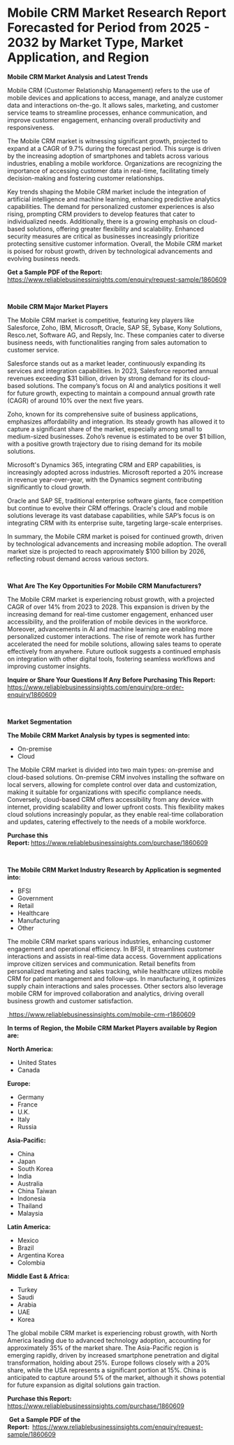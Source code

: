 <p><h1>Mobile CRM Market Research Report Forecasted for Period from 2025 -  2032 by Market Type, Market Application, and Region</h1></p><p><strong>Mobile CRM Market Analysis and Latest Trends</strong></p>
<p><p>Mobile CRM (Customer Relationship Management) refers to the use of mobile devices and applications to access, manage, and analyze customer data and interactions on-the-go. It allows sales, marketing, and customer service teams to streamline processes, enhance communication, and improve customer engagement, enhancing overall productivity and responsiveness.</p><p>The Mobile CRM market is witnessing significant growth, projected to expand at a CAGR of 9.7% during the forecast period. This surge is driven by the increasing adoption of smartphones and tablets across various industries, enabling a mobile workforce. Organizations are recognizing the importance of accessing customer data in real-time, facilitating timely decision-making and fostering customer relationships.</p><p>Key trends shaping the Mobile CRM market include the integration of artificial intelligence and machine learning, enhancing predictive analytics capabilities. The demand for personalized customer experiences is also rising, prompting CRM providers to develop features that cater to individualized needs. Additionally, there is a growing emphasis on cloud-based solutions, offering greater flexibility and scalability. Enhanced security measures are critical as businesses increasingly prioritize protecting sensitive customer information. Overall, the Mobile CRM market is poised for robust growth, driven by technological advancements and evolving business needs.</p></p>
<p><strong>Get a Sample PDF of the Report:&nbsp;</strong> <a href="https://www.reliablebusinessinsights.com/enquiry/request-sample/1860609?utm_campaign=3431&utm_medium=2&utm_source=Github&utm_content=ia&utm_term=19042025&utm_id=mobile-crm">https://www.reliablebusinessinsights.com/enquiry/request-sample/1860609</a></p>
<p>&nbsp;</p>
<p><strong>Mobile CRM Major Market Players</strong></p>
<p><p>The Mobile CRM market is competitive, featuring key players like Salesforce, Zoho, IBM, Microsoft, Oracle, SAP SE, Sybase, Kony Solutions, Resco.net, Software AG, and Repsly, Inc. These companies cater to diverse business needs, with functionalities ranging from sales automation to customer service.</p><p>Salesforce stands out as a market leader, continuously expanding its services and integration capabilities. In 2023, Salesforce reported annual revenues exceeding $31 billion, driven by strong demand for its cloud-based solutions. The company’s focus on AI and analytics positions it well for future growth, expecting to maintain a compound annual growth rate (CAGR) of around 10% over the next five years.</p><p>Zoho, known for its comprehensive suite of business applications, emphasizes affordability and integration. Its steady growth has allowed it to capture a significant share of the market, especially among small to medium-sized businesses. Zoho’s revenue is estimated to be over $1 billion, with a positive growth trajectory due to rising demand for its mobile solutions.</p><p>Microsoft's Dynamics 365, integrating CRM and ERP capabilities, is increasingly adopted across industries. Microsoft reported a 20% increase in revenue year-over-year, with the Dynamics segment contributing significantly to cloud growth.</p><p>Oracle and SAP SE, traditional enterprise software giants, face competition but continue to evolve their CRM offerings. Oracle's cloud and mobile solutions leverage its vast database capabilities, while SAP’s focus is on integrating CRM with its enterprise suite, targeting large-scale enterprises.</p><p>In summary, the Mobile CRM market is poised for continued growth, driven by technological advancements and increasing mobile adoption. The overall market size is projected to reach approximately $100 billion by 2026, reflecting robust demand across various sectors.</p></p>
<p>&nbsp;</p>
<p><strong>What Are The Key Opportunities For Mobile CRM Manufacturers?</strong></p>
<p><p>The Mobile CRM market is experiencing robust growth, with a projected CAGR of over 14% from 2023 to 2028. This expansion is driven by the increasing demand for real-time customer engagement, enhanced user accessibility, and the proliferation of mobile devices in the workforce. Moreover, advancements in AI and machine learning are enabling more personalized customer interactions. The rise of remote work has further accelerated the need for mobile solutions, allowing sales teams to operate effectively from anywhere. Future outlook suggests a continued emphasis on integration with other digital tools, fostering seamless workflows and improving customer insights.</p></p>
<p><strong>Inquire or Share Your Questions If Any Before Purchasing This Report:</strong> <a href="https://www.reliablebusinessinsights.com/enquiry/pre-order-enquiry/1860609?utm_campaign=3431&utm_medium=2&utm_source=Github&utm_content=ia&utm_term=19042025&utm_id=mobile-crm">https://www.reliablebusinessinsights.com/enquiry/pre-order-enquiry/1860609</a></p>
<p>&nbsp;</p>
<p><strong>Market Segmentation</strong></p>
<p><strong>The Mobile CRM Market Analysis by types is segmented into:</strong></p>
<p><ul><li>On-premise</li><li>Cloud</li></ul></p>
<p><p>The Mobile CRM market is divided into two main types: on-premise and cloud-based solutions. On-premise CRM involves installing the software on local servers, allowing for complete control over data and customization, making it suitable for organizations with specific compliance needs. Conversely, cloud-based CRM offers accessibility from any device with internet, providing scalability and lower upfront costs. This flexibility makes cloud solutions increasingly popular, as they enable real-time collaboration and updates, catering effectively to the needs of a mobile workforce.</p></p>
<p><strong>Purchase this Report:&nbsp;</strong><a href="https://www.reliablebusinessinsights.com/purchase/1860609?utm_campaign=3431&utm_medium=2&utm_source=Github&utm_content=ia&utm_term=19042025&utm_id=mobile-crm">https://www.reliablebusinessinsights.com/purchase/1860609</a></p>
<p>&nbsp;</p>
<p><strong>The Mobile CRM Market Industry Research by Application is segmented into:</strong></p>
<p><ul><li>BFSI</li><li>Government</li><li>Retail</li><li>Healthcare</li><li>Manufacturing</li><li>Other</li></ul></p>
<p><p>The mobile CRM market spans various industries, enhancing customer engagement and operational efficiency. In BFSI, it streamlines customer interactions and assists in real-time data access. Government applications improve citizen services and communication. Retail benefits from personalized marketing and sales tracking, while healthcare utilizes mobile CRM for patient management and follow-ups. In manufacturing, it optimizes supply chain interactions and sales processes. Other sectors also leverage mobile CRM for improved collaboration and analytics, driving overall business growth and customer satisfaction.</p></p>
<p><a href="https://www.reliablebusinessinsights.com/mobile-crm-r1860609?utm_campaign=3431&utm_medium=2&utm_source=Github&utm_content=ia&utm_term=19042025&utm_id=mobile-crm">&nbsp;https://www.reliablebusinessinsights.com/mobile-crm-r1860609</a></p>
<p><strong>In terms of Region, the Mobile CRM Market Players available by Region are:</strong></p>
<p>
    <p> <strong> North America: </strong>
        <ul>
            <li>United States</li>
            <li>Canada</li>
        </ul>
        </p> 
    <p> <strong> Europe: </strong>
        <ul>
            <li>Germany</li>
            <li>France</li>
            <li>U.K.</li>
            <li>Italy</li>
            <li>Russia</li>
        </ul>
        </p> 
    <p> <strong> Asia-Pacific: </strong>
        <ul>
            <li>China</li>
            <li>Japan</li>
            <li>South Korea</li>
            <li>India</li>
            <li>Australia</li>
            <li>China Taiwan</li>
            <li>Indonesia</li>
            <li>Thailand</li>
            <li>Malaysia</li>
        </ul>
        </p> 
    <p> <strong> Latin America: </strong>
        <ul>
            <li>Mexico</li>
            <li>Brazil</li>
            <li>Argentina Korea</li>
            <li>Colombia</li>
        </ul>
        </p> 
    <p> <strong> Middle East & Africa: </strong>
        <ul>
            <li>Turkey</li>
            <li>Saudi</li>
            <li>Arabia</li>
            <li>UAE</li>
            <li>Korea</li>
        </ul>
    </p>
    </p>
<p><p>The global mobile CRM market is experiencing robust growth, with North America leading due to advanced technology adoption, accounting for approximately 35% of the market share. The Asia-Pacific region is emerging rapidly, driven by increased smartphone penetration and digital transformation, holding about 25%. Europe follows closely with a 20% share, while the USA represents a significant portion at 15%. China is anticipated to capture around 5% of the market, although it shows potential for future expansion as digital solutions gain traction.</p></p>
<p><strong>Purchase this Report: </strong><a href="https://www.reliablebusinessinsights.com/purchase/1860609?utm_campaign=3431&utm_medium=2&utm_source=Github&utm_content=ia&utm_term=19042025&utm_id=mobile-crm">https://www.reliablebusinessinsights.com/purchase/1860609</a></p>
<p>&nbsp;<strong>Get a Sample PDF of the Report:&nbsp;&nbsp;</strong><a href="https://www.reliablebusinessinsights.com/enquiry/request-sample/1860609?utm_campaign=3431&utm_medium=2&utm_source=Github&utm_content=ia&utm_term=19042025&utm_id=mobile-crm">https://www.reliablebusinessinsights.com/enquiry/request-sample/1860609</a></p>
<p><strong></strong></p>
<p><p></p><p></p><p></p></p>